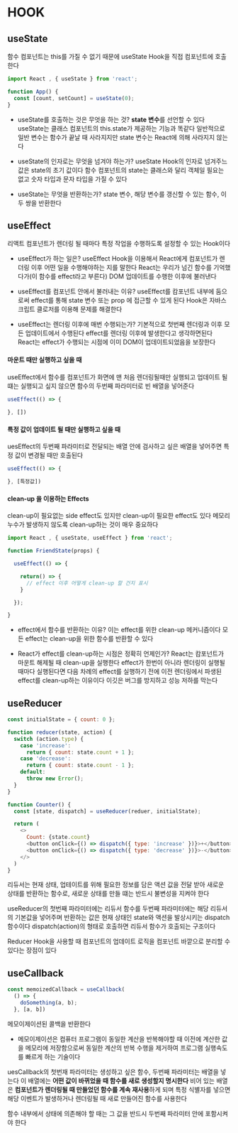 # HOOK

## useState

함수 컴포넌트는 this를 가질 수 없기 때문에 useState Hook을 직접 컴포넌트에 호출한다
```js
import React , { useState } from 'react';

function App() {
  const [count, setCount] = useState(0);
}
```
- useState를 호출하는 것은 무엇을 하는 것?
**state 변수**를 선언할 수 있다
useState는 클래스 컴포넌트의 this.state가 제공하는 기능과 똑같다
일반적으로 일반 변수는 함수가 끝날 때 사라지지만 state 변수는 React에 의해 사라지지 않는다

- useState의 인자로는 무엇을 넘겨야 하는가?
useState Hook의 인자로 넘겨주느 값은 state의 초기 값이다
함수 컴포넌트의 state는 클래스와 달리 객체일 필요는 없고 숫자 타입과 문자 타입을 가질 수 있다

- useState는 무엇을 반환하는가?
state 변수, 해당 변수를 갱신할 수 있는 함수, 이 두 쌍을 반환한다


## useEffect

리액트 컴포넌트가 렌더링 될 때마다 특정 작업을 수행하도록 설정할 수 있는 Hook이다

- useEffect가 하는 일은?
useEffect Hook을 이용해서 React에게 컴포넌트가 렌더링 이후 어떤 일을 수행해야하는 지를 말한다
React는 우리가 넘긴 함수를 기억했다가(이 함수를 effect라고 부른다) DOM 업데이트를 수행한 이후에 불러낸다

- useEffect를 컴포넌트 안에서 불러내는 이유?
useEffect를 캄포넌트 내부에 둠으로써 effect를 통해 state 변수 또는 prop 에 접근할 수 있게 된다
Hook은 자바스크립트 클로저를 이용해 문제를 해결한다

- useEffect는 렌더링 이후에 매번 수행되는가?
기본적으로 첫번째 렌더링과 이후 모든 업데이트에서 수행된다
effect를 렌더링 이후에 발생한다고 생각하면된다
React는 effect가 수행되는 시점에 이미 DOM이 업데이트되었음을 보장한다

#### 마운트 때만 실행하고 싶을 때
useEffect에서 함수를 컴포넌트가 화면에 맨 처음 렌더링될때만 실행되고 업데이트 될 떄는 실행되고 싶지 않으면 함수의 두번째 파라미터로 빈 배열을 넣어준다
```js
useEffect(() => {
  
}, [])
```

#### 특정 값이 업데이트 될 때만 실행하고 싶을 때
uesEffect의 두번째 파라미터로 전달되는 배열 안에 검사하고 싶은 배열을 넣어주면 특정 값이 변경될 때만 호출된다
```js
useEffect(() => {

}, [특정값])
```

#### clean-up 을 이용하는 Effects
clean-up이 필요없는 side effect도 있지만 clean-up이 필요한 effect도 있다
메모리 누수가 발생하지 않도록 clean-up하는 것이 매우 중요하다
```js
import React , { useState, useEffect } from 'react';

function FriendState(props) {

  useEffect(() => {

    return() => {
      // effect 이후 어떻게 clean-up 할 건지 표시
    }

  });

}

```
- effect에서 함수를 반환하는 이유?
이는 effect를 위한 clean-up 메커니즘이다
모든 effect는 clean-up을 위한 함수를 반환할 수 있다

- React가 effect를 clean-up하는 시점은 정확히 언제인가?
React는 캄포넌트가 마운트 해제될 때 clean-up을 실행한다
effect가 한번이 아니라 렌더링이 실행될 때마다 실행된다면 다음 차례의 effect를 실행하기 전에 이전 렌더링에서 파생된 effect를 clean-up하는 이유이다
이깃은 버그를 방지하고 성능 저하를 막는다


## useReducer

```js
const initialState = { count: 0 };

function reducer(state, action) {
  switch (action.type) {
    case 'increase':
      return { count: state.count + 1 };
    case 'decrease':
      return { count: state.count - 1 };
    default:
      throw new Error();
  }
}

function Counter() {
  const [state, dispatch] = useReducer(reduer, initialState);

  return (
    <>
      Count: {state.count}
      <button onClick={() => dispatch({ type: 'increase' })}>+</button>
      <button onClick={() => dispatch({ type: 'decrease' })}>-</button>
    </>
  )
}
```
리듀서는 현재 상태, 업테이트를 위해 필요한 정보를 담은 액션 값을 전달 받아 새로운 상태를 반환하는 함수로,
새로운 상태를 만들 떄는 반드시 불변성을 지켜야 한다

useReducer의 첫번째 파라미터에는 리듀서 함수를 두번째 파라미터에는 해당 리듀서의 기본값을 넣어주며 반환하는 값은 현재 상태인 state와 액션을 발상시키는 dispatch 함수이다
dispatch(action)의 형태로 호출하면 리듀서 함수가 호출되는 구조이다

Reducer Hook을 사용할 때 컴포넌트의 업데이트 로직을 컴포넌트 바깥으로 분리할 수 있다는 장점이 있다


## useCallback

```js
const memoizedCallback = useCallback(
  () => {
    doSomething(a, b);
  }, [a, b])
```
메모이제이션된 콜백을 반환한다
  - 메모이제이션은 컴퓨터 프로그램이 동일한 계산을 반복해야할 때 이전에 계산한 값을 메모리에 저장함으로써 동일한 계산의 반복 수행을 제거하여 프로그램 실행속도를 빠르게 하는 기술이다

uesCallback의 첫번재 파라미터는 생성하고 싶은 함수, 두번째 파라미터는 배열을 넣는다
이 배열에는 **어떤 값이 바뀌었을 때 함수를 새로 생성할지 명시한다**
비어 있는 배열은 **컴포넌트가 렌더링될 때 만들었던 함수를 계속 재사용**하게 되며 
특정 식별자를 넣으면 해당 이벤트가 발생하거나 렌더링될 때 새로 만들어진 함수를 사용한다

함수 내부에서 상태에 의존해야 할 때는 그 값을 반드시 두번째 파라미터 안에 포함시켜야 한다